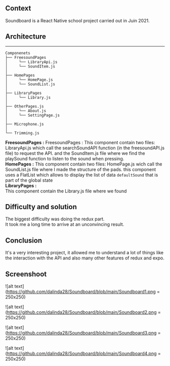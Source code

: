 ## Context
Soundboard is a React Native school project carried out in Juin 2021.

## Architecture
-----------
```
Componenets
├── FreesoundPages
│     └── LibraryApi.js
│     └── SoundItem.js
│ 
├── HomePages
│     └── HomePage.js
│     └── SoundList.js
│ 
├── LibraryPages
│     └── Library.js
│
├── OtherPages.js
│     └── About.js
│     └── SettingPage.js
│ 
├── Microphone.js
│ 
└── Trimming.js
```
**FreesoundPages :**
FreesoundPages : This component contain two files: LibraryApi.js  which call the searchSoundAPI function (in the freesoundAPI.js file) to request the API.
and the SoundItem.js file where we find the playSound function to listen to the sound when pressing.<br/>
**HomePages :**	
This component contain two files: HomePage.js wich call the SoundList.js file  where I made the structure of the pads. this component uses a FlatList which allows to display the list of data `defaultSound` that is part of the global state
<br/>
**LibraryPages :**	
This component contain the Library.js file where we found <br/>

## Difficulty and solution
The biggest difficulty was doing the redux part.<br/>
It took me a long time to arrive at an unconvincing result.<br/>

## Conclusion
It's a very interesting project, it allowed me to understand a lot of things like the interaction with the API and also many other features of redux and expo.

## Screenshoot 
![alt text](https://github.com/dalinda28/Soundboard/blob/main/Soundboard1.png = 250x250)

![alt text](https://github.com/dalinda28/Soundboard/blob/main/Soundboard2.png = 250x250)

![alt text](https://github.com/dalinda28/Soundboard/blob/main/Soundboard3.png = 250x250)

![alt text](https://github.com/dalinda28/Soundboard/blob/main/Soundboard4.png = 250x250)


